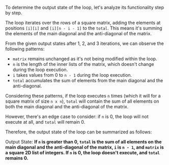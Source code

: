 To determine the output state of the loop, let's analyze its functionality step by step.

The loop iterates over the rows of a square matrix, adding the elements at positions `[i][i]` and `[i][n - i - 1]` to the `total`. This means it's summing the elements of the main diagonal and the anti-diagonal of the matrix.

From the given output states after 1, 2, and 3 iterations, we can observe the following patterns:

- `matrix` remains unchanged as it's not being modified within the loop.
- `n` is the length of the inner lists of the matrix, which doesn't change during the loop execution.
- `i` takes values from 0 to `n - 1` during the loop execution.
- `total` accumulates the sum of elements from the main diagonal and the anti-diagonal.

Considering these patterns, if the loop executes `n` times (which it will for a square matrix of size `n x n`), `total` will contain the sum of all elements on both the main diagonal and the anti-diagonal of the matrix.

However, there's an edge case to consider: if `n` is 0, the loop will not execute at all, and `total` will remain 0.

Therefore, the output state of the loop can be summarized as follows:

Output State: **If `n` is greater than 0, `total` is the sum of all elements on the main diagonal and the anti-diagonal of the matrix, `i` is `n - 1`, and `matrix` is a square 2D list of integers. If `n` is 0, the loop doesn't execute, and `total` remains 0.**